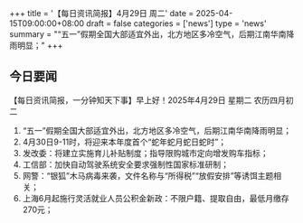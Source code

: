 +++
title = '【每日资讯简报】4月29日 周二'
date = 2025-04-15T09:00:00+08:00
draft = false
categories = ['news']
type = 'news'
summary = "“五一”假期全国大部适宜外出，北方地区多冷空气，后期江南华南降雨明显；"
+++

## 今日要闻

【每日资讯简报，一分钟知天下事】早上好！2025年4月29日  星期二  农历四月初二

<ol>
<li>“五一”假期全国大部适宜外出，北方地区多冷空气，后期江南华南降雨明显；</li>
<li>4月30日9-11时，将迎来本年度首个“蛇年蛇月蛇日蛇时”；</li>
<li>发改委：将建立实施育儿补贴制度；指导限购城市定向增发购车指标；</li>
<li>工信部：加快自动驾驶系统安全要求强制性国家标准研制；</li>
<li>网警：“银狐”木马病毒来袭，文件名称与“所得税”“放假安排”等诱饵主题相关；</li>
<li>上海6月起施行灵活就业人员公积金新政：不限户籍、提取自由，最低月缴存270元；</li>
</ol>